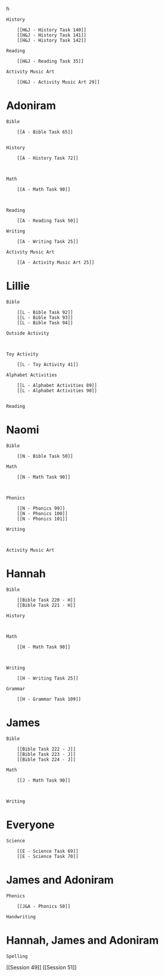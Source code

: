 
h 
		
		

	History

		[[H&J - History Task 140]]
		[[H&J - History Task 141]]
		[[H&J - History Task 142]]

	Reading

		[[H&J - Reading Task 35]]

	Activity Music Art

		[[H&J - Activity Music Art 29]]
# Adoniram

	Bible

		[[A - Bible Task 65]]
		

	History

		[[A - History Task 72]]
		
		

	Math

		[[A - Math Task 90]]
		
		

	Reading

		[[A - Reading Task 50]]

	Writing

		[[A - Writing Task 25]]

	Activity Music Art

		[[A - Activity Music Art 25]]

# Lillie

	Bible

		[[L - Bible Task 92]]
		[[L - Bible Task 93]]
		[[L - Bible Task 94]]

	Outside Activity

		

	Toy Activity

		[[L - Toy Activity 41]]

	Alphabet Activities

		[[L - Alphabet Activities 89]]
		[[L - Alphabet Activities 90]]
		

	Reading

		

# Naomi

	Bible

		[[N - Bible Task 50]]

	Math

		[[N - Math Task 90]]
		
		

	Phonics

		[[N - Phonics 99]]
		[[N - Phonics 100]]
		[[N - Phonics 101]]

	Writing

		

	Activity Music Art

		

# Hannah

	Bible

		[[Bible Task 220 - H]]
		[[Bible Task 221 - H]]

	History

		

	Math

		[[H - Math Task 90]]
		
		

	Writing

		[[H - Writing Task 25]]

	Grammar

		[[H - Grammar Task 109]]
		
		
# James

	Bible

		[[Bible Task 222 - J]]
		[[Bible Task 223 - J]]
		[[Bible Task 224 - J]]

	Math

		[[J - Math Task 90]]
		
		

	Writing

		

# Everyone

	Science

		[[E - Science Task 69]]
		[[E - Science Task 70]]
# James and Adoniram

	Phonics

		[[J&A - Phonics 50]]

	Handwriting

		
# Hannah, James and Adoniram

	Spelling


[[Session 49]]
[[Session 51]]

